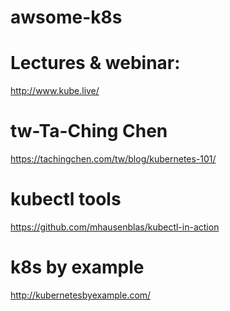 # awsome-k8s




#  Lectures & webinar:

http://www.kube.live/     




#  tw-Ta-Ching Chen

https://tachingchen.com/tw/blog/kubernetes-101/   




#  kubectl  tools

https://github.com/mhausenblas/kubectl-in-action      


#  k8s by example   

http://kubernetesbyexample.com/       
